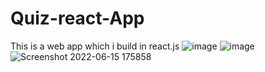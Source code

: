 # Quiz-react-App
This is a web app which i build in react.js
![image](https://user-images.githubusercontent.com/96313339/173824706-bee01cbc-ea7e-43ce-b54e-d9d40a84c8f5.png)
![image](https://user-images.githubusercontent.com/96313339/173824855-b9a2fa92-cb22-449f-8bc5-3eae9697ddb2.png)
![Screenshot 2022-06-15 175858](https://user-images.githubusercontent.com/96313339/173827401-3850914e-184a-4245-b347-1aa4e2a1f9d9.jpg)
